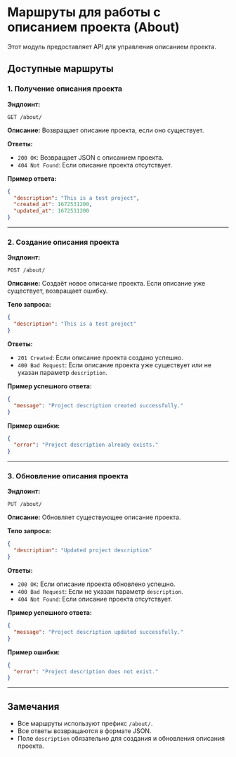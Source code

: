 # Маршруты для работы с описанием проекта (About)

Этот модуль предоставляет API для управления описанием проекта.

## Доступные маршруты

### 1. Получение описания проекта

**Эндпоинт:**
```
GET /about/
```

**Описание:**
Возвращает описание проекта, если оно существует.

**Ответы:**
- `200 OK`: Возвращает JSON с описанием проекта.
- `404 Not Found`: Если описание проекта отсутствует.

**Пример ответа:**
```json
{
  "description": "This is a test project",
  "created_at": 1672531200,
  "updated_at": 1672531200
}
```

---

### 2. Создание описания проекта

**Эндпоинт:**
```
POST /about/
```

**Описание:**
Создаёт новое описание проекта. Если описание уже существует, возвращает ошибку.

**Тело запроса:**
```json
{
  "description": "This is a test project"
}
```

**Ответы:**
- `201 Created`: Если описание проекта создано успешно.
- `400 Bad Request`: Если описание проекта уже существует или не указан параметр `description`.

**Пример успешного ответа:**
```json
{
  "message": "Project description created successfully."
}
```

**Пример ошибки:**
```json
{
  "error": "Project description already exists."
}
```

---

### 3. Обновление описания проекта

**Эндпоинт:**
```
PUT /about/
```

**Описание:**
Обновляет существующее описание проекта.

**Тело запроса:**
```json
{
  "description": "Updated project description"
}
```

**Ответы:**
- `200 OK`: Если описание проекта обновлено успешно.
- `400 Bad Request`: Если не указан параметр `description`.
- `404 Not Found`: Если описание проекта отсутствует.

**Пример успешного ответа:**
```json
{
  "message": "Project description updated successfully."
}
```

**Пример ошибки:**
```json
{
  "error": "Project description does not exist."
}
```

---

## Замечания
- Все маршруты используют префикс `/about/`.
- Все ответы возвращаются в формате JSON.
- Поле `description` обязательно для создания и обновления описания проекта.